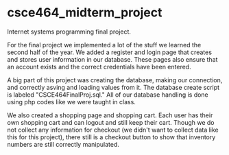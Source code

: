 # csce464_midterm_project
Internet systems programming final project.

For the final project we implemented a lot of the stuff we learned the second half of the year. We added a register and login page that creates and stores user information in our database. These pages also ensure that an account exists and the correct credentials have been entered. 

A big part of this project was creating the database, making our connection, and correctly asving and loading values from it. The database create script is labeled "CSCE464FinalProj.sql." All of our database handling is done using php codes like we were taught in class. 

We also created a shopping page and shopping cart. Each user has their own shopping cart and can logout and still keep their cart. Though we do not collect any information for checkout (we didn't want to collect data like this for this project), there still is a checkout button to show that inventory numbers are still correctly manipulated. 
